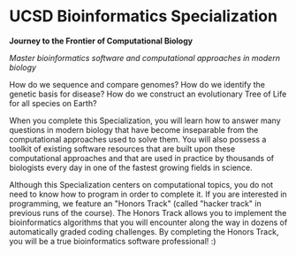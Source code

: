 # UCSD Bioinformatics Specialization 

<b>Journey to the Frontier of Computational Biology</b>

<i>Master bioinformatics software and computational approaches in modern biology</i>

How do we sequence and compare genomes? How do we identify the genetic basis for disease? How do we construct an evolutionary Tree of Life for all species on Earth?

When you complete this Specialization, you will learn how to answer many questions in modern biology that have become inseparable from the computational approaches used to solve them. You will also possess a toolkit of existing software resources that are built upon these computational approaches and that are used in practice by thousands of biologists every day in one of the fastest growing fields in science.

Although this Specialization centers on computational topics, you do not need to know how to program in order to complete it. If you are interested in programming, we feature an "Honors Track" (called "hacker track" in previous runs of the course). The Honors Track allows you to implement the bioinformatics algorithms that you will encounter along the way in dozens of automatically graded coding challenges. By completing the Honors Track, you will be a true bioinformatics software professional! :)
